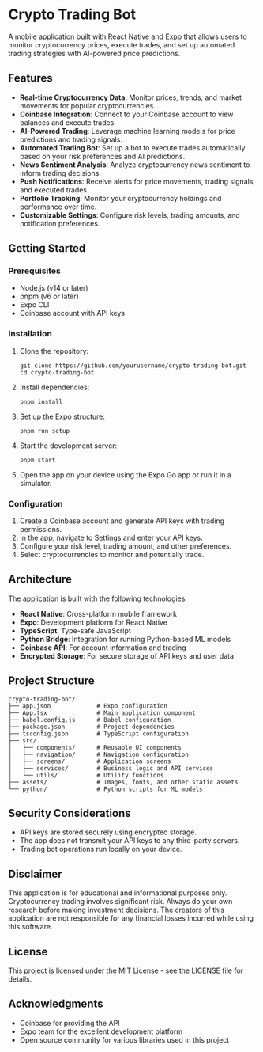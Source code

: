 # Crypto Trading Bot

A mobile application built with React Native and Expo that allows users to monitor cryptocurrency prices, execute trades, and set up automated trading strategies with AI-powered price predictions.

## Features

- **Real-time Cryptocurrency Data**: Monitor prices, trends, and market movements for popular cryptocurrencies.
- **Coinbase Integration**: Connect to your Coinbase account to view balances and execute trades.
- **AI-Powered Trading**: Leverage machine learning models for price predictions and trading signals.
- **Automated Trading Bot**: Set up a bot to execute trades automatically based on your risk preferences and AI predictions.
- **News Sentiment Analysis**: Analyze cryptocurrency news sentiment to inform trading decisions.
- **Push Notifications**: Receive alerts for price movements, trading signals, and executed trades.
- **Portfolio Tracking**: Monitor your cryptocurrency holdings and performance over time.
- **Customizable Settings**: Configure risk levels, trading amounts, and notification preferences.

## Getting Started

### Prerequisites

- Node.js (v14 or later)
- pnpm (v6 or later)
- Expo CLI
- Coinbase account with API keys

### Installation

1. Clone the repository:
   ```
   git clone https://github.com/yourusername/crypto-trading-bot.git
   cd crypto-trading-bot
   ```

2. Install dependencies:
   ```
   pnpm install
   ```

3. Set up the Expo structure:
   ```
   pnpm run setup
   ```

4. Start the development server:
   ```
   pnpm start
   ```

5. Open the app on your device using the Expo Go app or run it in a simulator.

### Configuration

1. Create a Coinbase account and generate API keys with trading permissions.
2. In the app, navigate to Settings and enter your API keys.
3. Configure your risk level, trading amount, and other preferences.
4. Select cryptocurrencies to monitor and potentially trade.

## Architecture

The application is built with the following technologies:

- **React Native**: Cross-platform mobile framework
- **Expo**: Development platform for React Native
- **TypeScript**: Type-safe JavaScript
- **Python Bridge**: Integration for running Python-based ML models
- **Coinbase API**: For account information and trading
- **Encrypted Storage**: For secure storage of API keys and user data

## Project Structure

```
crypto-trading-bot/
├── app.json             # Expo configuration
├── App.tsx              # Main application component
├── babel.config.js      # Babel configuration
├── package.json         # Project dependencies
├── tsconfig.json        # TypeScript configuration
├── src/
│   ├── components/      # Reusable UI components
│   ├── navigation/      # Navigation configuration
│   ├── screens/         # Application screens
│   ├── services/        # Business logic and API services
│   └── utils/           # Utility functions
├── assets/              # Images, fonts, and other static assets
└── python/              # Python scripts for ML models
```

## Security Considerations

- API keys are stored securely using encrypted storage.
- The app does not transmit your API keys to any third-party servers.
- Trading bot operations run locally on your device.

## Disclaimer

This application is for educational and informational purposes only. Cryptocurrency trading involves significant risk. Always do your own research before making investment decisions. The creators of this application are not responsible for any financial losses incurred while using this software.

## License

This project is licensed under the MIT License - see the LICENSE file for details.

## Acknowledgments

- Coinbase for providing the API
- Expo team for the excellent development platform
- Open source community for various libraries used in this project